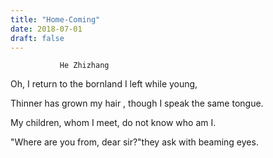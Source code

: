 ```yaml
---
title: "Home-Coming"
date: 2018-07-01
draft: false
---
```


               He Zhizhang

Oh, I return to the bornland I left while young,

Thinner has grown my hair , though I speak the same tongue.

My children, whom I meet, do not know who am I.

"Where are you from, dear sir?"they ask with beaming eyes.
